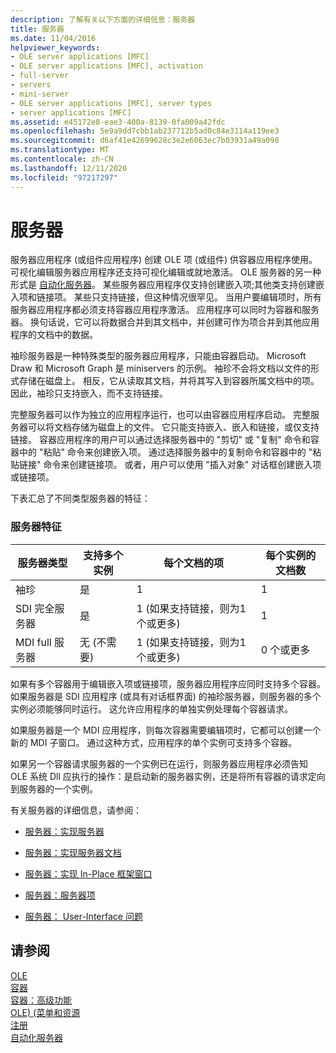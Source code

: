 ```yaml
---
description: 了解有关以下方面的详细信息：服务器
title: 服务器
ms.date: 11/04/2016
helpviewer_keywords:
- OLE server applications [MFC]
- OLE server applications [MFC], activation
- full-server
- servers
- mini-server
- OLE server applications [MFC], server types
- server applications [MFC]
ms.assetid: e45172e8-eae3-400a-8139-0fa009a42fdc
ms.openlocfilehash: 5e9a9dd7cbb1ab237712b5ad0c84e3114a119ee3
ms.sourcegitcommit: d6af41e42699628c3e2e6063ec7b03931a49a098
ms.translationtype: MT
ms.contentlocale: zh-CN
ms.lasthandoff: 12/11/2020
ms.locfileid: "97217297"
---
```

# <a name="servers"></a>服务器

服务器应用程序 (或组件应用程序) 创建 OLE 项 (或组件) 供容器应用程序使用。 可视化编辑服务器应用程序还支持可视化编辑或就地激活。 OLE 服务器的另一种形式是 [自动化服务器](../mfc/automation-servers.md)。 某些服务器应用程序仅支持创建嵌入项;其他类支持创建嵌入项和链接项。 某些只支持链接，但这种情况很罕见。 当用户要编辑项时，所有服务器应用程序都必须支持容器应用程序激活。 应用程序可以同时为容器和服务器。 换句话说，它可以将数据合并到其文档中，并创建可作为项合并到其他应用程序的文档中的数据。

袖珍服务器是一种特殊类型的服务器应用程序，只能由容器启动。 Microsoft Draw 和 Microsoft Graph 是 miniservers 的示例。 袖珍不会将文档以文件的形式存储在磁盘上。 相反，它从读取其文档，并将其写入到容器所属文档中的项。 因此，袖珍只支持嵌入，而不支持链接。

完整服务器可以作为独立的应用程序运行，也可以由容器应用程序启动。 完整服务器可以将文档存储为磁盘上的文件。 它只能支持嵌入、嵌入和链接，或仅支持链接。 容器应用程序的用户可以通过选择服务器中的 "剪切" 或 "复制" 命令和容器中的 "粘贴" 命令来创建嵌入项。 通过选择服务器中的复制命令和容器中的 "粘贴链接" 命令来创建链接项。 或者，用户可以使用 "插入对象" 对话框创建嵌入项或链接项。

下表汇总了不同类型服务器的特征：

### <a name="server-characteristics"></a>服务器特征

|服务器类型|支持多个实例|每个文档的项|每个实例的文档数|
|--------------------|---------------------------------|------------------------|----------------------------|
|袖珍|是|1|1|
|SDI 完全服务器|是|1 (如果支持链接，则为1个或更多) |1|
|MDI full 服务器|无 (不需要) |1 (如果支持链接，则为1个或更多) |0 个或更多|

如果有多个容器用于编辑嵌入项或链接项，服务器应用程序应同时支持多个容器。 如果服务器是 SDI 应用程序 (或具有对话框界面) 的袖珍服务器，则服务器的多个实例必须能够同时运行。 这允许应用程序的单独实例处理每个容器请求。

如果服务器是一个 MDI 应用程序，则每次容器需要编辑项时，它都可以创建一个新的 MDI 子窗口。 通过这种方式，应用程序的单个实例可支持多个容器。

如果另一个容器请求服务器的一个实例已在运行，则服务器应用程序必须告知 OLE 系统 Dll 应执行的操作：是启动新的服务器实例，还是将所有容器的请求定向到服务器的一个实例。

有关服务器的详细信息，请参阅：

- [服务器：实现服务器](../mfc/servers-implementing-a-server.md)

- [服务器：实现服务器文档](../mfc/servers-implementing-server-documents.md)

- [服务器：实现 In-Place 框架窗口](../mfc/servers-implementing-in-place-frame-windows.md)

- [服务器：服务器项](../mfc/servers-server-items.md)

- [服务器： User-Interface 问题](../mfc/servers-user-interface-issues.md)

## <a name="see-also"></a>请参阅

[OLE](../mfc/ole-in-mfc.md)<br/>
[容器](../mfc/containers.md)<br/>
[容器：高级功能](../mfc/containers-advanced-features.md)<br/>
[OLE)  (菜单和资源 ](../mfc/menus-and-resources-ole.md)<br/>
[注册](../mfc/registration.md)<br/>
[自动化服务器](../mfc/automation-servers.md)
